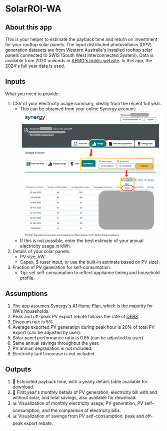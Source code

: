 # SolarROI-WA

## About this app

This is your helper to estimate the payback time and return on investment for your rooftop solar panels. 
The input distributed photovoltaics (DPV) generation datasets are from Western Australia's installed rooftop solar panels connected to SWIS (South West Interconnected System). Data is available from 2020 onwards in [AEMO's public website](https://www.aemo.com.au/energy-systems/electricity/wholesale-electricity-market-wem/data-wem/market-data-wa). In this app, the 2024's full year data is used. 

## Inputs

What you need to provide:
1. CSV of your electricity usage summary, ideally from the recent full year.
   * This can be obtained from your online Synergy account: ![Synergy account summary image](Synergy_Account_Summary.png)
   * If this is not possible, enter the best estimate of your annual electricity usage in kWh.
3. Details of your solar panels:
   * PV size, kW.
   * Capex, $ (user input, or use the built-in estimate based on PV size).
4. Fraction of PV generation for self-consumption.
   * Tip: set self-consumption to reflect appliance timing and household profile. 

## Assumptions

1. The app assumes [Synergy's A1 Home Plan](https://www.synergy.net.au/Your-home/Energy-plans/Home-Plan-A1), which is the majority for WA's households.
2. Peak and off-peak PV export rebate follows the rate of [DEBS](https://www.synergy.net.au/Your-home/Manage-account/Solar-connections-and-upgrades/Distributed-Energy-Buyback-Scheme). 
3. Discount rate is 5%.
4. Average exported PV generation during peak hour is 20% of total PV export (can be adjusted by user).
5. Solar panel performance ratio is 0.85 (can be adjusted by user).
6. Same annual savings throughout the year.
7. PV annual degradation is not included.
8. Electricity tariff increase is not included.

## Outputs
1. :date: Estimated payback time, with a yearly details table available for download.
2. :date: First year's monthly details of PV generation, electricity bill with and without solar, and total savings, also available for download.
3. :bar_chart: Visualization of monthly electricity usage, PV generation, PV self-consumption, and the comparison of electricity bills.
4. :bar_chart: Visualization of savings from PV self-consumption, peak and off-peak export rebate. 
